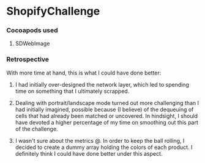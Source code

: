 # ShopifyChallenge

### Cocoapods used

1. SDWebImage


### Retrospective

With more time at hand, this is what I could have done better:

1. I had initially over-designed the network layer, which led to spending time on something that I ultimately scrapped.

2. Dealing with portrait/landscape mode turned out more challenging than I had initially imagined, possible because (I believe) of the dequeuing of cells that had already been matched or uncovered. In hindsight, I should have devoted a higher percentage of my time on smoothing out this part of the challenge.

3. I wasn't sure about the metrics @. In order to keep the ball rolling, I decided to create a dummy array holding the colors of each product. I definitely think I could have done better under this aspect.
